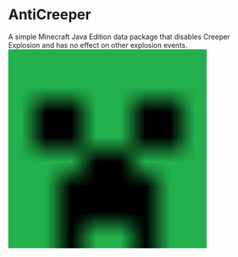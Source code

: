 # AntiCreeper
A simple Minecraft Java Edition data package that disables Creeper Explosion and has no effect on other explosion events.</br>
<img src="pack.png" style="width:400px">
